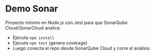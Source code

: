 # Demo Sonar

Proyecto mínimo en Node.js con Jest para que SonarQube Cloud/SonarCloud analice.
- Ejecuta `npm install`
- Ejecuta `npm test` (genera coverage)
- Luego conecta el repo desde SonarQube Cloud y corre el análisis
